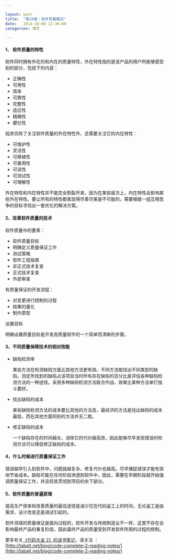 ```yaml
---

layout: post
title:  "第20章：软件质量概述"
date:   2014-10-06 12:30:00
categories: 博文

---
```



#### 1、	 软件质量的特性

软件同时拥有外在的和内在的质量特性，外在特性指的是该产品的用户所能够感受到的部分，包括下列内容：

* 正确性
* 可用性
* 效率
* 可靠性
* 完整性
* 适应性
* 精确性
* 健壮性

程序员除了关注软件质量的外在特性外，还需要关注它的内在特性：

* 可维护性
* 灵活性
* 可移植性
* 可重用性
* 可读性
* 可测试性
* 可理解性

外在特性和内在特性并不能完全割裂开来，因为在某些层次上，内在特性会影响某些外在特性。要让所有的特性都表现得尽善尽美是不可能的，需要根据一组互相竞争的目标寻找出一套优化的解决方案。


#### 2、改善软件质量的技术

软件质量中的要素：

* 软件质量目标
* 明确定义质量保证工作
* 测试策略
* 软件工程指南
* 非正式技术复查
* 正式技术复查
* 外部审查


有质量保证的开发流程：

* 对变更进行控制的过程
* 结果的量化
* 制作原型

设置目标

明确设置质量目标是开发高质量软件的一个简单而清晰的步骤。


#### 3、不同质量保障技术的相对效能

* 缺陷检测率 

	某些方法在检测缺陷方面比其他方法更有效。不同方法能找出不同类型的缺陷。测定所找到的缺陷占该项目当时所有存在缺陷的百分比是评估各种缺陷检测方法的一种途径。采用多种缺陷检测方法联合作战，效果比某种方法单打独斗要好。

* 找出缺陷的成本

	某些缺陷检测方法的成本要比其他的方法高，最经济的方法是找出缺陷的成本最低，而在其他方面同别的方法并无二致。

* 修正缺陷的成本

	一个缺陷存在的时间越长，消除它的代价越高昂，因此能够尽早发现错误的检测方法可以降低修正缺陷的成本。
	
	
#### 4、什么时候进行质量保证工作

错误越早引入到软件中，问题就越复杂，修复代价也越高。尽早捕捉错误才能有效地节省成本。缺陷可能在任何阶段渗透到软件中，因此，需要在早期阶段就开始强调质量保证工作，并且将其贯彻到项目的余下部分。



#### 5、软件质量的普遍原理


提高生产效率和改善质量的最佳途径是减少花在代码返工上的时间，无论返工是由需求、设计改变还是调试引起的。

软件领域的质量保证是面向过程的，软件开发与传统制造业不一样，这里不存在会影响最终产品的重复阶段，因此最终产品的质量受到开发软件所用的过程的控制。



更多有关[《代码大全 2》的读书笔记](http://tabalt.net/blog/code-complete-2-reading-notes/)，请关注 ：  
[http://tabalt.net/blog/code-complete-2-reading-notes/](http://tabalt.net/blog/code-complete-2-reading-notes/)




